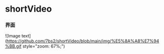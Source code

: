 # shortVideo

### 界面

![Image text](https://github.com/7bs2/shortVideo/blob/main/img/%E5%8A%A8%E7%94%BB.gif style="zoom: 67%;")

